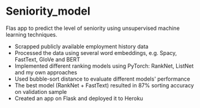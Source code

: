 # Seniority_model

Flas app to predict the level of seniority using unsupervised machine learning techniques.


* Scrapped publicly available employment history data
* Processed the data using several word embeddings, e.g. Spacy, FastText, GloVe and BERT 
* Implemented different ranking models using PyTorch: RankNet, ListNet and my own approaches 
* Used bubble-sort distance to evaluate different models' performance
* The best model (RankNet + FastText) resulted in 87\% sorting accuracy on validation sample
* Created an app on Flask and deployed it to Heroku
